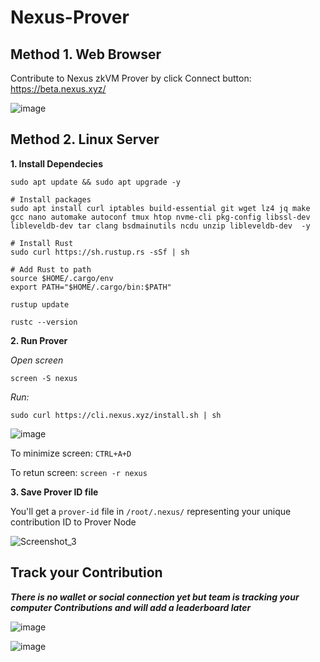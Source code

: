 # Nexus-Prover

## Method 1. Web Browser
Contribute to Nexus zkVM Prover by click Connect button: https://beta.nexus.xyz/

![image](https://github.com/user-attachments/assets/ec13a340-9c54-4419-a1fe-e3ad0855b9dd)


## Method 2. Linux Server
**1. Install Dependecies**
```console
sudo apt update && sudo apt upgrade -y
```
```console
# Install packages
sudo apt install curl iptables build-essential git wget lz4 jq make gcc nano automake autoconf tmux htop nvme-cli pkg-config libssl-dev libleveldb-dev tar clang bsdmainutils ncdu unzip libleveldb-dev  -y
```
```console
# Install Rust
sudo curl https://sh.rustup.rs -sSf | sh
```
```console
# Add Rust to path
source $HOME/.cargo/env
export PATH="$HOME/.cargo/bin:$PATH"
```
```console
rustup update

rustc --version
```

**2. Run Prover**

*Open screen*
```console
screen -S nexus
```
*Run:*
```console
sudo curl https://cli.nexus.xyz/install.sh | sh
```
![image](https://github.com/user-attachments/assets/6d79fad5-4153-4927-b3e2-559fe70fe5b5)

To minimize screen: `CTRL+A+D`

To retun screen: `screen -r nexus`

**3. Save Prover ID file**

You'll get a `prover-id` file in `/root/.nexus/` representing your unique contribution ID to Prover Node

![Screenshot_3](https://github.com/user-attachments/assets/5362c2b7-f116-4086-aeec-44fc7b425d05)


## Track your Contribution
***There is no wallet or social connection yet but team is tracking your computer Contributions and will add a leaderboard later***

![image](https://github.com/user-attachments/assets/9f8f86bd-a250-4b9e-834c-170a3f66f371)

![image](https://github.com/user-attachments/assets/6bf910e5-a9e0-443e-951a-bf828818fbfc)





